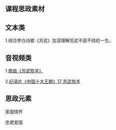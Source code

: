 ## 课程思政素材

## 文本类

1.结合李白诗歌《苏武》加深理解苏武不屈不挠的一生。



## 音视频类

1.[歌曲《苏武牧羊》](https://mp.weixin.qq.com/s/JDHtH-pmHkKhJU0IBh-e2A)

2.[纪录片《中国十大王朝》17 苏武牧羊](https://mp.weixin.qq.com/s/eZ2lyjSK91HOBo7Ly_xqug)




## 思政元素

家国情怀

忠君爱国


